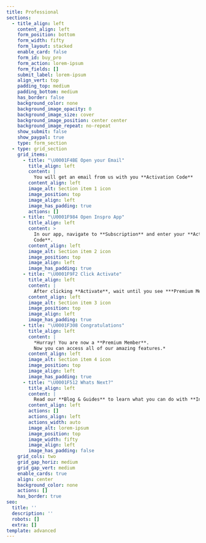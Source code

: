 ```yaml
---
title: Professional
sections:
  - title_align: left
    content_align: left
    form_position: bottom
    form_width: fifty
    form_layout: stacked
    enable_card: false
    form_id: buy_pro
    form_action: lorem-ipsum
    form_fields: []
    submit_label: lorem-ipsum
    align_vert: top
    padding_top: medium
    padding_bottom: medium
    has_border: false
    background_color: none
    background_image_opacity: 0
    background_image_size: cover
    background_image_position: center center
    background_image_repeat: no-repeat
    show_submit: false
    show_paypal: true
    type: form_section
  - type: grid_section
    grid_items:
      - title: "\U0001F4BE Open your Email"
        title_align: left
        content: |
          You will get an email from us with you **Activation Code**
        content_align: left
        image_alt: Section item 1 icon
        image_position: top
        image_align: left
        image_has_padding: true
        actions: []
      - title: "\U0001F984 Open Inspro App"
        title_align: left
        content: >
          In our app, navigate to **Subscription** and enter your **Activation
          Code**.
        content_align: left
        image_alt: Section item 2 icon
        image_position: top
        image_align: left
        image_has_padding: true
      - title: "\U0001F9F2 Click Activate"
        title_align: left
        content: |
          After clicking **Activate**, wait until you see ***Premium Member***.
        content_align: left
        image_alt: Section item 3 icon
        image_position: top
        image_align: left
        image_has_padding: true
      - title: "\U0001F308 Congratulations"
        title_align: left
        content: |
          *Hurray! You are now a **Premium Member**.
          Now you can access all of our amazing features.*
        content_align: left
        image_alt: Section item 4 icon
        image_position: top
        image_align: left
        image_has_padding: true
      - title: "\U0001F512 Whats Next?"
        title_align: left
        content: |
          Read our **Blog & Guides** to learn what you can do with **Inspro**!
        content_align: left
        actions: []
        actions_align: left
        actions_width: auto
        image_alt: lorem-ipsum
        image_position: top
        image_width: fifty
        image_align: left
        image_has_padding: false
    grid_cols: two
    grid_gap_horiz: medium
    grid_gap_vert: medium
    enable_cards: true
    align: center
    background_color: none
    actions: []
    has_border: true
seo:
  title: ''
  description: ''
  robots: []
  extra: []
template: advanced
---
```

